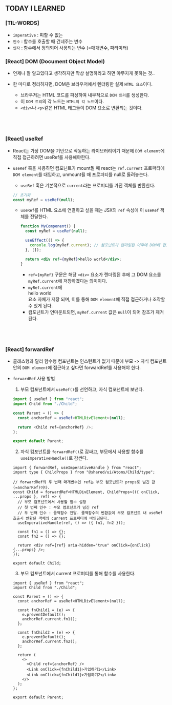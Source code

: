 ## TODAY I LEARNED

### [TIL-WORDS]

- `imperative` : 피할 수 없는
- `인수` : 함수를 호출할 때 건네주는 변수
- `인자` : 함수에서 정의되어 사용되는 변수 (=매개변수, 파라미터)

### [React] DOM (Document Object Model)

- 언제나 잘 알고있다고 생각하지만 막상 설명하라고 하면 야무지게 못하는 것..

- 한 마디로 정리하자면, DOM은 브라우저에서 렌더링한 실제 `HTML 요소`이다.
  - 브라우저는 HTML 코드를 파싱하여 내부적으로 `DOM 트리`를 생성한다.
  - 이 `DOM 트리`의 각 노드는 `HTML의 각 노드`이다.
  - `<div>`나 `<p>`같은 HTML 태그들이 DOM 요소로 변환되는 것이다.

## <br />

### [React] useRef

- React는 가상 DOM을 기반으로 작동하는 라이브러리이기 때문에 `DOM element`에 직접 접근하려면 useRef를 사용해야한다.
- `useRef` 훅을 사용하면 컴포넌트가 mount될 때 react는 `ref.current` 프로퍼티에 `DOM element`를 대입하고, unmount될 때 프로퍼티를 null로 돌려놓는다.

  - `useRef` 훅은 기본적으로 `current`라는 프로퍼티를 가진 객체를 반환한다.

  ```jsx
  // 초기화
  const myRef = useRef(null);
  ```

  - `useRef`를 HTML 요소에 연결하고 싶을 때는 JSX의 `ref` 속성에 이 `useRef` 객체를 전달한다.

    ```jsx
    function MyComponent() {
      const myRef = useRef(null);

      useEffect(() => {
        console.log(myRef.current); // 컴포넌트가 렌더링된 이후에 DOM에 접근 가능
      }, []);

      return <div ref={myRef}>hello world</div>;
    }
    ```

    - `ref={myRef}` 구문은 해당 `<div>` 요소가 렌더링된 후에 그 DOM 요소를 `myRef.current`에 저장하겠다는 의미이다.
    - `myRef.current`에 <div ref={myRef}>hello world</div> 요소 자체가 저장 되며, 이를 통해 `DOM element`에 직접 접근하거나 조작할 수 있게 된다.
    - 컴포넌트가 언마운트되면, `myRef.current` 값은 `null`이 되어 참조가 제거된다.

## <br />

### [React] forwardRef

- 클래스형과 달리 함수형 컴포넌트는 인스턴트가 없기 때문에 부모 -> 자식 컴포넌트 안의 `DOM element`에 접근하고 싶다면 forwardRef를 사용해야 한다.
- `forwardRef` 사용 방법

  1. 부모 컴포넌트에서 `useRef()`를 선언하고, 자식 컴포넌트에 보낸다.

  ```ts
  import { useRef } from "react";
  import Child from "./Child";

  const Parent = () => {
    const anchorRef = useRef<HTMLDivElement>(null);

    return <Child ref={anchorRef} />;
  };

  export default Parent;
  ```

  2. 자식 컴포넌트를 `forwardRef()`로 감싸고, 부모에서 사용할 함수를 `useImperativeHandle()`로 감싼다.

  ```tsx
  import { forwardRef, useImperativeHandle } from "react";
  import type { ChildProps } from "@shared/ui/Atoms/Child/type";

  // forwardRef의 두 번째 매개변수인 ref는 부모 컴포넌트가 props로 넘긴 값(=anchorRef)이다.
  const Child = forwardRef<HTMLDivElement, ChildProps>(({ onClick, ...props }, ref) => {
    // 부모 컴포넌트에서 사용할 함수 설정
    // 첫 번째 인수 : 부모 컴포넌트가 넘긴 ref
    // 두 번째 인수 : 콜백함수 전달. 콜백함수의 반환값이 부모 컴포넌트 내 useRef 호출시 반환된 객체의 current 프로퍼티에 바인딩된다.
    useImperativeHandle(ref, () => ({ fn1, fn2 }));

    const fn1 = () => {};
    const fn2 = () => {};

    return <div ref={ref} aria-hidden="true" onClick={onClick} {...props} />;
  });

  export default Child;
  ```

  3. 부모 컴포넌트에서 current 프로퍼티를 통해 함수를 사용한다.

  ```tsx
  import { useRef } from "react";
  import Child from "./Child";

  const Parent = () => {
    const anchorRef = useRef<HTMLDivElement>(null);

    const fnChild1 = (e) => {
      e.preventDefault();
      anchorRef.current.fn1();
    };

    const fnChild2 = (e) => {
      e.preventDefault();
      anchorRef.current.fn2();
    };

    return (
      <>
        <Child ref={anchorRef} />
        <Link onClick={fnChild1}>가입하기1</Link>
        <Link onClick={fnChild1}>가입하기2</Link>
      </>
    );
  };

  export default Parent;
  ```
